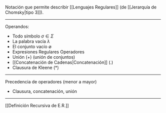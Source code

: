Notación que permite describir [[Lenguajes Regulares]] (de [[Jerarquía de Chomsky|tipo 3]]).
***
Operandos:
- Todo símbolo $σ∈Σ$
- La palabra vacía $λ$
- El conjunto vacío $∅$
- Expresiones Regulares
Operadores
- Unión $(+)$ (unión de conjuntos)
- [[Concatenación de Cadenas|Concatenación]] $(.)$
- Clausura de Kleene $(*)$
***
Precedencia de operadores (menor a mayor)
- Clausura, concatenación, unión
***
[[Definición Recursiva de E.R.]] 
